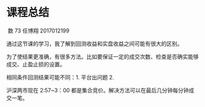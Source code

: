 # 									课程总结

​																	数 73  任博翔    2017012199

通过这节课的学习，我了解到回测收益和实盘收益之间可能有很大的区别。

为了使结果更准确，有很多方法。比如要保证一定的成交次数、检查是否确实能够成交、止盈止损的设置。

相同条件回测结果可能不同：1. 平台出问题  2.

沪深两市现在 2:57~3：00 都是集合竞价。解决方法可以在最后几分钟每分钟成交一笔。

